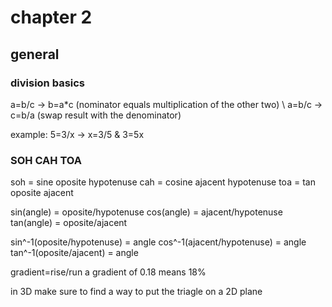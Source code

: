 # chapter 2

## general

### division basics

a=b/c -> b=a*c (nominator equals multiplication of the other two) \ 
a=b/c -> c=b/a (swap result with the denominator)

example:
5=3/x -> x=3/5 & 3=5x

### SOH CAH TOA

soh = sine oposite hypotenuse
cah = cosine ajacent hypotenuse
toa = tan oposite ajacent

sin(angle) = oposite/hypotenuse
cos(angle) = ajacent/hypotenuse
tan(angle) = oposite/ajacent

sin^-1(oposite/hypotenuse) = angle
cos^-1(ajacent/hypotenuse) = angle
tan^-1(oposite/ajacent) = angle

gradient=rise/run
a gradient of 0.18 means 18%

in 3D make sure to find a way to put the triagle on a 2D plane